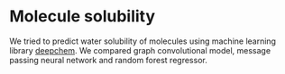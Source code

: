 # Molecule solubility
We tried to predict water solubility of molecules using machine learning library [deepchem](https://github.com/deepchem/deepchem). We compared graph convolutional model, message passing neural network and random forest regressor.
